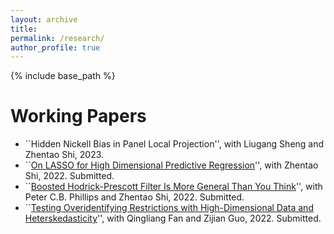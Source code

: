 ```yaml
---
layout: archive
title: 
permalink: /research/
author_profile: true 
---
```


{% include base_path %}

Working Papers
======
* ``Hidden Nickell Bias in Panel Local Projection'', with Liugang Sheng and Zhentao Shi, 2023. 
* ``[On LASSO for High Dimensional Predictive Regression](https://arxiv.org/abs/2212.07052)'', with Zhentao Shi, 2022. Submitted. 
* ``[Boosted Hodrick-Prescott Filter Is More General Than You Think](https://arxiv.org/abs/2209.09810)'', with Peter C.B. Phillips and Zhentao Shi, 2022. Submitted. 
* ``[Testing Overidentifying Restrictions with High-Dimensional Data and Heterskedasticity](https://arxiv.org/abs/2205.00171)'', with Qingliang Fan and Zijian Guo, 2022. Submitted. 

